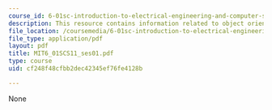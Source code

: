 ```yaml
---
course_id: 6-01sc-introduction-to-electrical-engineering-and-computer-science-i-spring-2011
description: This resource contains information related to object oriented programming.
file_location: /coursemedia/6-01sc-introduction-to-electrical-engineering-and-computer-science-i-spring-2011/cf248f48cfbb2dec42345ef76fe4128b_MIT6_01SCS11_ses01.pdf
file_type: application/pdf
layout: pdf
title: MIT6_01SCS11_ses01.pdf
type: course
uid: cf248f48cfbb2dec42345ef76fe4128b

---
```

None